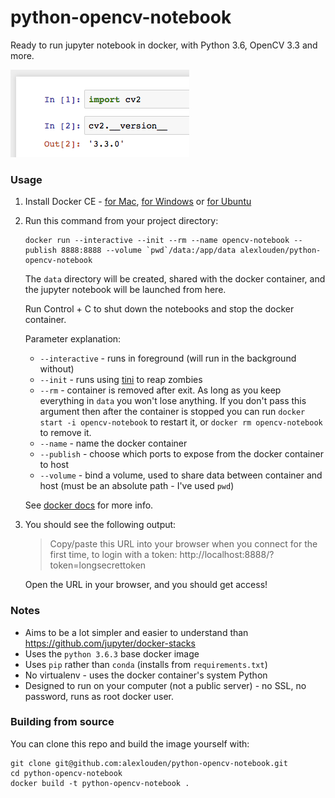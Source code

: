 # python-opencv-notebook

Ready to run jupyter notebook in docker, with Python 3.6, OpenCV 3.3 and more.

![](preview.png)

### Usage

1. Install Docker CE - [for Mac](https://www.docker.com/docker-mac), [for Windows](https://www.docker.com/docker-windows) or [for Ubuntu](https://docs.docker.com/engine/installation/linux/ubuntu/)

2. Run this command from your project directory:

    ```
    docker run --interactive --init --rm --name opencv-notebook --publish 8888:8888 --volume `pwd`/data:/app/data alexlouden/python-opencv-notebook
    ```

    The `data` directory will be created, shared with the docker container, and the jupyter notebook will be launched from here.

    Run Control + C to shut down the notebooks and stop the docker container.

    Parameter explanation:

    - `--interactive` - runs in foreground (will run in the background without)
    - `--init` - runs using [tini](https://github.com/krallin/tini) to reap zombies
    - `--rm` - container is removed after exit. As long as you keep everything in `data` you won't lose anything. If you don't pass this argument then after the container is stopped you can run `docker start -i opencv-notebook` to restart it, or `docker rm opencv-notebook` to remove it.
    - `--name` - name the docker container
    - `--publish` - choose which ports to expose from the docker container to host
    - `--volume` - bind a volume, used to share data between container and host (must be an absolute path - I've used `pwd`)

    See [docker docs](https://docs.docker.com/engine/reference/commandline/run/) for more info.

3. You should see the following output:

    > Copy/paste this URL into your browser when you connect for the first time,
    to login with a token:
    >   http://localhost:8888/?token=longsecrettoken

    Open the URL in your browser, and you should get access!


### Notes

- Aims to be a lot simpler and easier to understand than https://github.com/jupyter/docker-stacks
- Uses the `python 3.6.3` base docker image
- Uses `pip` rather than `conda` (installs from `requirements.txt`)
- No virtualenv - uses the docker container's system Python
- Designed to run on your computer (not a public server) - no SSL, no password, runs as root docker user.

### Building from source

You can clone this repo and build the image yourself with:

```
git clone git@github.com:alexlouden/python-opencv-notebook.git
cd python-opencv-notebook
docker build -t python-opencv-notebook .
```
